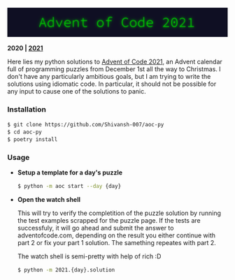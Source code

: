 <p align="center"><img src="./2021/aoc21.png"></p>

**2020 | [2021](https://github.com/Shivansh-007/aoc-py/tree/main/2021)**

Here lies my python solutions to [Advent of Code 2021](https://adventofcode.com/), an Advent calendar full of programming puzzles from December 1st all the way to Christmas. I don't have any particularly ambitious goals, but I am trying to write the solutions using idiomatic code. In particular, it should not be possible for any input to cause one of the solutions to panic.

### Installation
```bash
$ git clone https://github.com/Shivansh-007/aoc-py
$ cd aoc-py
$ poetry install
```

### Usage

- **Setup a template for a day's puzzle**
    ```bash
    $ python -m aoc start --day {day}
    ```

- **Open the watch shell**
    
    This will try to verify the completition of the puzzle solution by running the test examples scrapped for the puzzle page. If the tests are successfuly, it will go ahead and submit the answer to adventofcode.com, depending on the result you either continue with part 2 or fix your part 1 solution. The samething repeates with part 2.

    The watch shell is semi-pretty with help of rich :D 
    ```bash
    $ python -m 2021.{day}.solution
    ```


